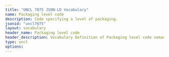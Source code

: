 ```yaml
---
title: "UNCL 7075 JSON-LD Vocabulary"
name: Packaging level code
description: Code specifying a level of packaging.
jsonid: "uncl7075"
layout: vocabulary
header_name: Packaging level code
header_description: Vocabulary Definition of Packaging level code semantics in HTML format. JSON-LD format is available at [uncl7075.jsonld](/vocabulary/uncl7075.jsonld)
type: uncl
options:
---
```

